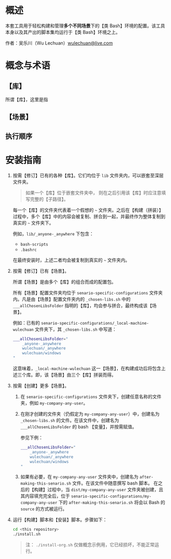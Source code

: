 <link rel="stylesheet" href="./docs/styles/markdown-styles-for-vscode-built-in-preview.min.css">

# 概述

本套工具用于轻松构建和管理**多个不同场景**下的【类
Bash】环境的配置。该工具本身以及其产出的脚本集均运行于【类
Bash】环境之上。

作者：吴乐川（Wu Lechuan）[wulechuan@live.com](mailto:wulechuan@live.com)



# 概念与术语

## 【库】

所谓【库】，这里是指


## 【场景】



## 执行顺序



# 安装指南

1.  按需【修订】已有的各种【库】。它们均位于 `lib`
    文件夹内，可以嵌套至深层文件夹。
    
    > 如果一个【库】位于嵌套文件夹中，
    > 则在之后引用该【库】时应注意填写完整的【子路径】。

    每一个【库】的文件夹代表着一个假想的 `~`
    文件夹。之后在【构建（拼装）】过程中，多个【库】中的内容会被复制、拼合到一起，并最终作为整体复制到真实的 `~` 文件夹下。

    例如，`lib/_anyone-_anywhere` 下包含：
    - `bash-scripts`
    - `.bashrc`
    
    在最终安装时，上述二者均会被复制到真实的 `~` 文件夹内。

1.  按需【修订】已有【场景】。

    所谓【场景】是由多个【库】的组合而成的配置包。
    
    所有【场景】配置文件夹均位于
    `senario-specific-configurations`
    文件夹内。凡是由【场景】配置文件夹内的 `_chosen-libs.sh`
    中的 `___allChosenLibsFolder` 指明的【库】，均会参与拼合，最终构成该【场景】。

    例如：已有的
    `senario-specific-configurations/_local-machine-wulechuan`
    文件夹下，其 `_chosen-libs.sh` 中写道：

    ```sh
    ___allChosenLibsFolder="
        _anyone-_anywhere
        wulechuan/_anywhere
        wulechuan/windows
    "
    ```

    这意味着，`_local-machine-wulechuan` 这一【场景】，在构建成功后将包含上述三个库。即，该【场景】由三个【库】拼装而得。

1.  按需【创建】更多【场景】。

    1.  在 `senario-specific-configurations`
        文件夹下，创建任意名称的文件夹，例如 `my-company-any-user`。
    2.  在刚才创建的文件夹（仍假定为 `my-company-any-user`）中，创建名为
        `_chosen-libs.sh` 的文件。在该文件中，创建名为 `___allChosenLibsFolder`
        的 bash 【变量】，并按需赋值。
        
        参见下例：
        ```sh
        ___allChosenLibsFolder="
            _anyone-_anywhere
            wulechuan/_anywhere
            wulechuan/windows
        "
        ```
    3.  如果有必要，在 `my-company-any-user` 文件夹中，创建名为
        `after-making-this-senario.sh` 文件。在该文件中随意撰写 bash 脚本。
        在之后的【构建】过程中，当 `dist/my-company-any-user`
        文件夹被创建，且其内容填充完全后，位于
        `senario-specific-configurations/my-company-any-user` 下的
        `after-making-this-senario.sh` 将会以 Bash 的 `source` 的方式被运行。

1.  运行【构建】脚本和【安装】脚本。步骤如下：
    ```sh
    cd <this repository>
    ./install.sh
    ```

    > 注： `./install-org.sh` 仅做概念示例用，它已经损坏，不能正常运行。